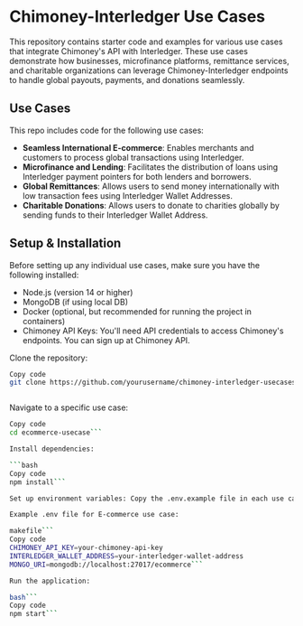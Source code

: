 # Chimoney-Interledger Use Cases

This repository contains starter code and examples for various use cases that integrate Chimoney's API with Interledger. These use cases demonstrate how businesses, microfinance platforms, remittance services, and charitable organizations can leverage Chimoney-Interledger endpoints to handle global payouts, payments, and donations seamlessly.

## Use Cases
This repo includes code for the following use cases:

- **Seamless International E-commerce**: Enables merchants and customers to process global transactions using Interledger.
- **Microfinance and Lending**: Facilitates the distribution of loans using Interledger payment pointers for both lenders and borrowers.
- **Global Remittances**: Allows users to send money internationally with low transaction fees using Interledger Wallet Addresses.
- **Charitable Donations**: Allows users to donate to charities globally by sending funds to their Interledger Wallet Address.

## Setup & Installation
Before setting up any individual use cases, make sure you have the following installed:

- Node.js (version 14 or higher)
- MongoDB (if using local DB)
- Docker (optional, but recommended for running the project in containers)
- Chimoney API Keys: You'll need API credentials to access Chimoney's endpoints. You can sign up at Chimoney API.

Clone the repository:

```bash
Copy code
git clone https://github.com/yourusername/chimoney-interledger-usecases.git
```
```cd chimoney-interledger-usecases
```

Navigate to a specific use case:

```bash
Copy code
cd ecommerce-usecase```

Install dependencies:

```bash
Copy code
npm install```

Set up environment variables: Copy the .env.example file in each use case folder and rename it to .env. Then, fill in the required variables.

Example .env file for E-commerce use case:

makefile```
Copy code
CHIMONEY_API_KEY=your-chimoney-api-key
INTERLEDGER_WALLET_ADDRESS=your-interledger-wallet-address
MONGO_URI=mongodb://localhost:27017/ecommerce```

Run the application:

bash```
Copy code
npm start```

